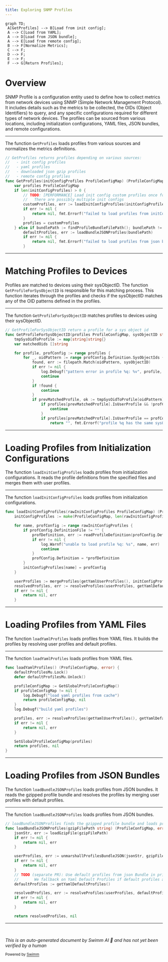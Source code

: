 ```yaml
---
title: Exploring SNMP Profiles
---
```

```mermaid
graph TD;
 A[GetProfiles] --> B[Load from init config];
 A --> C[Load from YAML];
 A --> D[Load from JSON bundle];
 A --> E[Load from remote config];
 B --> F[Normalize Metrics];
 C --> F;
 D --> F;
 E --> F;
 F --> G[Return Profiles];
```

# Overview

SNMP Profile is a configuration entity used to define how to collect metrics from network devices using SNMP (Simple Network Management Protocol). It includes details such as the metrics to be collected, the OIDs (Object Identifiers) to query, and any specific configurations required for different types of network devices. The profiles can be sourced from various locations, including initialization configurations, YAML files, JSON bundles, and remote configurations.

<SwmSnippet path="/pkg/collector/corechecks/snmp/internal/profile/profile.go" line="18">

---

The function `GetProfiles` loads profiles from various sources and normalizes the metrics definitions.

```go
// GetProfiles returns profiles depending on various sources:
//   - init config profiles
//   - yaml profiles
//   - downloaded json gzip profiles
//   - remote config profiles
func GetProfiles(initConfigProfiles ProfileConfigMap) (ProfileConfigMap, error) {
	var profiles ProfileConfigMap
	if len(initConfigProfiles) > 0 {
		// TODO: [PERFORMANCE] Load init config custom profiles once for all integrations
		//   There are possibly multiple init configs
		customProfiles, err := loadInitConfigProfiles(initConfigProfiles)
		if err != nil {
			return nil, fmt.Errorf("failed to load profiles from initConfig: %w", err)
		}
		profiles = customProfiles
	} else if bundlePath := findProfileBundleFilePath(); bundlePath != "" {
		defaultProfiles, err := loadBundleJSONProfiles(bundlePath)
		if err != nil {
			return nil, fmt.Errorf("failed to load profiles from json bundle %q: %w", bundlePath, err)
		}
```

---

</SwmSnippet>

# Matching Profiles to Devices

Profiles are matched to devices using their sysObjectID. The function `GetProfileForSysObjectID` is responsible for this matching process. This function iterates through the profiles and checks if the sysObjectID matches any of the OID patterns defined in the profiles.

<SwmSnippet path="/pkg/collector/corechecks/snmp/internal/profile/profile.go" line="52">

---

The function `GetProfileForSysObjectID` matches profiles to devices using their sysObjectID.

```go
// GetProfileForSysObjectID return a profile for a sys object id
func GetProfileForSysObjectID(profiles ProfileConfigMap, sysObjectID string) (string, error) {
	tmpSysOidToProfile := map[string]string{}
	var matchedOids []string

	for profile, profConfig := range profiles {
		for _, oidPattern := range profConfig.Definition.SysObjectIds {
			found, err := filepath.Match(oidPattern, sysObjectID)
			if err != nil {
				log.Debugf("pattern error in profile %q: %v", profile, err)
				continue
			}
			if !found {
				continue
			}
			if prevMatchedProfile, ok := tmpSysOidToProfile[oidPattern]; ok {
				if profiles[prevMatchedProfile].IsUserProfile && !profConfig.IsUserProfile {
					continue
				}
				if profiles[prevMatchedProfile].IsUserProfile == profConfig.IsUserProfile {
					return "", fmt.Errorf("profile %q has the same sysObjectID (%s) as %q", profile, oidPattern, prevMatchedProfile)
```

---

</SwmSnippet>

# Loading Profiles from Initialization Configurations

The function `loadInitConfigProfiles` loads profiles from initialization configurations. It reads the profile definitions from the specified files and merges them with user profiles.

<SwmSnippet path="/pkg/collector/corechecks/snmp/internal/profile/profile_initconfig.go" line="10">

---

The function `loadInitConfigProfiles` loads profiles from initialization configurations.

```go
func loadInitConfigProfiles(rawInitConfigProfiles ProfileConfigMap) (ProfileConfigMap, error) {
	initConfigProfiles := make(ProfileConfigMap, len(rawInitConfigProfiles))

	for name, profConfig := range rawInitConfigProfiles {
		if profConfig.DefinitionFile != "" {
			profDefinition, err := readProfileDefinition(profConfig.DefinitionFile)
			if err != nil {
				log.Warnf("unable to load profile %q: %s", name, err)
				continue
			}
			profConfig.Definition = *profDefinition
		}
		initConfigProfiles[name] = profConfig
	}

	userProfiles := mergeProfiles(getYamlUserProfiles(), initConfigProfiles)
	resolvedProfiles, err := resolveProfiles(userProfiles, getYamlDefaultProfiles())
	if err != nil {
		return nil, err
	}
```

---

</SwmSnippet>

# Loading Profiles from YAML Files

The function `loadYamlProfiles` loads profiles from YAML files. It builds the profiles by resolving user profiles and default profiles.

<SwmSnippet path="/pkg/collector/corechecks/snmp/internal/profile/profile_yaml.go" line="34">

---

The function `loadYamlProfiles` loads profiles from YAML files.

```go
func loadYamlProfiles() (ProfileConfigMap, error) {
	defaultProfilesMu.Lock()
	defer defaultProfilesMu.Unlock()

	profileConfigMap := GetGlobalProfileConfigMap()
	if profileConfigMap != nil {
		log.Debugf("load yaml profiles from cache")
		return profileConfigMap, nil
	}
	log.Debugf("build yaml profiles")

	profiles, err := resolveProfiles(getYamlUserProfiles(), getYamlDefaultProfiles())
	if err != nil {
		return nil, err
	}

	SetGlobalProfileConfigMap(profiles)
	return profiles, nil
}
```

---

</SwmSnippet>

# Loading Profiles from JSON Bundles

The function `loadBundleJSONProfiles` loads profiles from JSON bundles. It reads the gzipped profile bundle and resolves the profiles by merging user profiles with default profiles.

<SwmSnippet path="/pkg/collector/corechecks/snmp/internal/profile/profile_json_bundle.go" line="20">

---

The function `loadBundleJSONProfiles` loads profiles from JSON bundles.

```go
// loadBundleJSONProfiles finds the gzipped profile bundle and loads profiles from it.
func loadBundleJSONProfiles(gzipFilePath string) (ProfileConfigMap, error) {
	jsonStr, err := loadGzipFile(gzipFilePath)
	if err != nil {
		return nil, err
	}

	userProfiles, err := unmarshallProfilesBundleJSON(jsonStr, gzipFilePath)
	if err != nil {
		return nil, err
	}
	// TODO (separate PR): Use default profiles from json Bundle in priority once it's implemented.
	//       We fallback on Yaml Default Profiles if default profiles are not present in json Bundle.
	defaultProfiles := getYamlDefaultProfiles()

	resolvedProfiles, err := resolveProfiles(userProfiles, defaultProfiles)
	if err != nil {
		return nil, err
	}

	return resolvedProfiles, nil
```

---

</SwmSnippet>

&nbsp;

*This is an auto-generated document by Swimm AI 🌊 and has not yet been verified by a human*

<SwmMeta version="3.0.0" repo-id="Z2l0aHViJTNBJTNBZGF0YWRvZy1hZ2VudCUzQSUzQVN3aW1tLURlbW8=" repo-name="datadog-agent"><sup>Powered by [Swimm](https://app.swimm.io/)</sup></SwmMeta>
